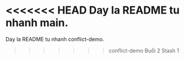 <<<<<<< HEAD
Day la README tu nhanh main.
=======
Day la README tu nhanh conflict-demo.
>>>>>>> conflict-demo
Buổi 2 
Stash 1
